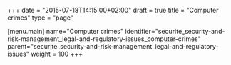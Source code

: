 +++
date = "2015-07-18T14:15:00+02:00"
draft = true
title = "Computer crimes"
type = "page"

[menu.main]
name="Computer crimes"
identifier="securite_security-and-risk-management_legal-and-regulatory-issues_computer-crimes"
parent="securite_security-and-risk-management_legal-and-regulatory-issues"
weight = 100
+++